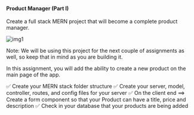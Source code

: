 #### Product Manager (Part I)
Create a full stack MERN project that will become a complete product manager.

![img1](./client/static/img1.png)

Note: We will be using this project for the next couple of assignments as well, so keep that in mind as you are building it.

In this assignment, you will add the ability to create a new product on the main page of the app.

:white_check_mark: Create your MERN stack folder structure
:white_check_mark: Create your server, model, controller, routes, and config files for your server
:white_check_mark: On the client end ==> Create a form component so that your Product can have a title, price and description
:white_check_mark: Check in your database that your products are being added